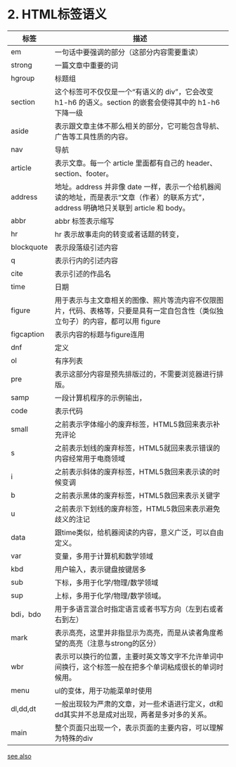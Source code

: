 # 2. HTML标签语义

| 标签       | 描述                                                         |
| ---------- | ------------------------------------------------------------ |
| em         | 一句话中要强调的部分（这部分内容需要重读）                   |
| strong     | 一篇文章中重要的词                                           |
| hgroup     | 标题组                                                       |
| section    | 这个标签可不仅仅是一个“有语义的 div”，它会改变 h1-h6 的语义。section 的嵌套会使得其中的 h1-h6 下降一级 |
| aside      | 表示跟文章主体不那么相关的部分，它可能包含导航、广告等工具性质的内容。 |
| nav        | 导航                                                         |
| article    | 表示文章。每一个 article 里面都有自己的 header、section、footer。 |
| address    | 地址。address 并非像 date 一样，表示一个给机器阅读的地址，而是表示“文章（作者）的联系方式”，address 明确地只关联到 article 和 body。 |
| abbr       | abbr 标签表示缩写                                            |
| hr         | hr 表示故事走向的转变或者话题的转变，                        |
| blockquote | 表示段落级引述内容                                           |
| q          | 表示行内的引述内容                                           |
| cite       | 表示引述的作品名                                             |
| time       | 日期                                                         |
| figure     | 用于表示与主文章相关的图像、照片等流内容不仅限图片，代码、表格等，只要是具有一定自包含性（类似独立句子）的内容，都可以用 figure |
| figcaption | 表示内容的标题与figure连用                                   |
| dnf        | 定义                                                         |
| ol         | 有序列表                                                     |
| pre        | 表示这部分内容是预先排版过的，不需要浏览器进行排版。         |
| samp       | 一段计算机程序的示例输出，                                   |
| code       | 表示代码                                                     |
| small      | 之前表示字体缩小的废弃标签，HTML5救回来表示补充评论          |
| s          | 之前表示划线的废弃标签，HTML5就回来表示错误的内容经常用于电商领域 |
| i          | 之前表示斜体的废弃标签，HTML5救回来表示读的时候变调          |
| b          | 之前表示黑体的废弃标签，HTML5救回来表示关键字                |
| u          | 之前表示下划线的废弃标签，HTML5救回来表示避免歧义的注记      |
| data       | 跟time类似，给机器阅读的内容，意义广泛，可以自由定义。       |
| var        | 变量，多用于计算机和数学领域                                 |
| kbd        | 用户输入，表示键盘按键居多                                   |
| sub        | 下标，多用于化学/物理/数学领域                               |
| sup        | 上标，多用于化学/物理/数学领域。                             |
| bdi，bdo   | 用于多语言混合时指定语言或者书写方向（左到右或者右到左）     |
| mark       | 表示高亮，这里并非指显示为高亮，而是从读者角度希望的高亮（注意与strong的区分） |
| wbr        | 表示可以换行的位置，主要时英文等文字不允许单词中间换行，这个标签一般在把多个单词粘成很长的单词时候用。 |
| menu       | ul的变体，用于功能菜单时使用                                 |
| dl,dd,dt   | 一般出现较为严肃的文章，对一些术语进行定义，dt和dd其实并不总是成对出现，两者是多对多的关系。 |
| main       | 整个页面只出现一个，表示页面的主要内容，可以理解为特殊的div  |


[see also](https://developer.mozilla.org/zh-CN/docs/Web/HTML/Element)